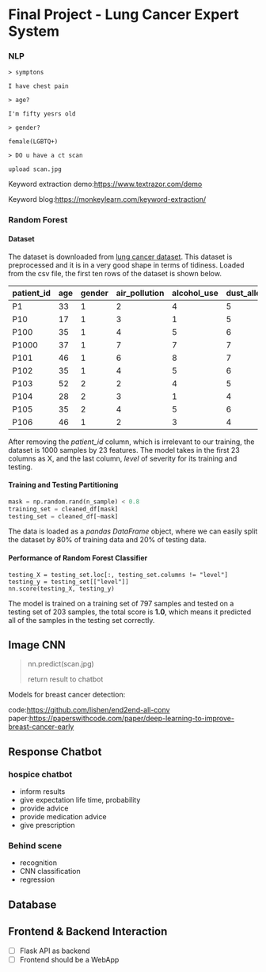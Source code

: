 # Final Project - Lung Cancer Expert System

### NLP

```
> symptons

I have chest pain

> age?

I'm fifty yesrs old

> gender?

female(LGBTQ+)

> DO u have a ct scan

upload scan.jpg
```
Keyword extraction demo:https://www.textrazor.com/demo

Keyword blog:https://monkeylearn.com/keyword-extraction/

### Random Forest

#### Dataset

The dataset is downloaded from [lung cancer dataset](https://data.world/cancerdatahp/lung-cancer-data). This dataset is preprocessed and it is in a very good shape in terms of tidiness. Loaded from the csv file, the first ten rows of the dataset is shown below.

| patient_id | age  | gender | air_pollution | alcohol_use | dust_allergy | occupational_hazards | genetic_risk | chronic_lung_disease | balanced_diet | ...  | fatigue | weight_loss | shortness_of_breath | wheezing | swallowing_difficulty | clubbing_of_finger_nails | frequent_cold | dry_cough | snoring | level  |
| :--------- | :--- | :----- | :------------ | :---------- | :----------- | :------------------- | :----------- | :------------------- | :------------ | :--- | :------ | :---------- | :------------------ | :------- | :-------------------- | :----------------------- | :------------ | :-------- | :------ | :----- |
| P1         | 33   | 1      | 2             | 4           | 5            | 4                    | 3            | 2                    | 2             | ...  | 3       | 4           | 2                   | 2        | 3                     | 1                        | 2             | 3         | 4       | Low    |
| P10        | 17   | 1      | 3             | 1           | 5            | 3                    | 4            | 2                    | 2             | ...  | 1       | 3           | 7                   | 8        | 6                     | 2                        | 1             | 7         | 2       | Medium |
| P100       | 35   | 1      | 4             | 5           | 6            | 5                    | 5            | 4                    | 6             | ...  | 8       | 7           | 9                   | 2        | 1                     | 4                        | 6             | 7         | 2       | High   |
| P1000      | 37   | 1      | 7             | 7           | 7            | 7                    | 6            | 7                    | 7             | ...  | 4       | 2           | 3                   | 1        | 4                     | 5                        | 6             | 7         | 5       | High   |
| P101       | 46   | 1      | 6             | 8           | 7            | 7                    | 7            | 6                    | 7             | ...  | 3       | 2           | 4                   | 1        | 4                     | 2                        | 4             | 2         | 3       | High   |
| P102       | 35   | 1      | 4             | 5           | 6            | 5                    | 5            | 4                    | 6             | ...  | 8       | 7           | 9                   | 2        | 1                     | 4                        | 6             | 7         | 2       | High   |
| P103       | 52   | 2      | 2             | 4           | 5            | 4                    | 3            | 2                    | 2             | ...  | 3       | 4           | 2                   | 2        | 3                     | 1                        | 2             | 3         | 4       | Low    |
| P104       | 28   | 2      | 3             | 1           | 4            | 3                    | 2            | 3                    | 4             | ...  | 3       | 2           | 2                   | 4        | 2                     | 2                        | 3             | 4         | 3       | Low    |
| P105       | 35   | 2      | 4             | 5           | 6            | 5                    | 6            | 5                    | 5             | ...  | 1       | 4           | 3                   | 2        | 4                     | 6                        | 2             | 4         | 1       | Medium |
| P106       | 46   | 1      | 2             | 3           | 4            | 2                    | 4            | 3                    | 3             | ...  | 1       | 2           | 4                   | 6        | 5                     | 4                        | 2             | 1         | 5       | Medium |

After removing the *patient_id* column, which is irrelevant to our training, the dataset is 1000 samples by 23 features. The model takes in the first 23 columns as X, and the last column, *level* of severity for its training and testing.

#### Training and Testing Partitioning

```python
mask = np.random.rand(n_sample) < 0.8
training_set = cleaned_df[mask]
testing_set = cleaned_df[~mask]
```

The data is loaded as a *pandas DataFrame* object, where we can easily split the dataset by 80% of training data and 20% of testing data.

#### Performance of Random Forest Classifier

```
testing_X = testing_set.loc[:, testing_set.columns != "level"]
testing_y = testing_set[["level"]]
nn.score(testing_X, testing_y)
```

The model is trained on a training set of 797 samples and tested on a testing set of 203 samples, the total score is **1.0**, which means it predicted all of the samples in the testing set correctly.

## Image CNN

> nn.predict(scan.jpg)
>
> return result to chatbot

Models for breast cancer detection:

code:https://github.com/lishen/end2end-all-conv
paper:https://paperswithcode.com/paper/deep-learning-to-improve-breast-cancer-early

## Response Chatbot

### hospice chatbot
- inform results
- give expectation life time, probability
- provide advice
- provide medication advice
- give prescription 

### Behind scene
- recognition
- CNN classification
- regression


## Database

## Frontend & Backend Interaction
- [ ] Flask API as backend
- [ ] Frontend should be a WebApp